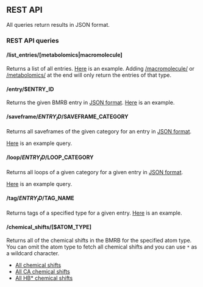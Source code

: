 ## REST API

All queries return results in JSON format.

### REST API queries

#### /list_entries/[metabolomics|macromolecule]

Returns a list of all entries.
[Here](http://webapi.bmrb.wisc.edu/current/rest/list_entries/)
is an example.
Adding
[/macromolecule/](http://webapi.bmrb.wisc.edu/current/rest/list_entries/macromolecule)
or
[/metabolomics/](http://webapi.bmrb.wisc.edu/current/rest/list_entries/metabolomics)
at the end will only return the entries of that type.

#### /entry/$ENTRY_ID

Returns the given BMRB entry in [JSON format](ENTRY.md#entry).
[Here](http://webapi.bmrb.wisc.edu/current/rest/entry/15000/) is an example.

#### /saveframe/$ENTRY_ID/$SAVEFRAME_CATEGORY

Returns all saveframes of the given category for an entry in
[JSON format](ENTRY.md#saveframe).

[Here](http://webapi.bmrb.wisc.edu/current/rest/saveframe/15000/assigned_chemical_shifts)
is an example query.

#### /loop/$ENTRY_ID/$LOOP_CATEGORY

Returns all loops of a given category for a given entry in
[JSON format](ENTRY.md#loop).

[Here](http://webapi.bmrb.wisc.edu/current/rest/loop/15000/_Sample_condition_variable)
is an example query.

#### /tag/$ENTRY_ID/$TAG_NAME

Returns tags of a specified type for a given entry.
[Here](http://webapi.bmrb.wisc.edu/current/rest/tag/15000/_Entry.Title)
is an example.

#### /chemical_shifts/[$ATOM_TYPE]

Returns all of the chemical shifts in the BMRB for the specified atom type. You
can omit the atom type to fetch all chemical shifts and you can use `*` as a
wildcard character.

* [All chemical shifts](http://webapi.bmrb.wisc.edu/current/rest/chemical_shifts/)
* [All CA chemical shifts](http://webapi.bmrb.wisc.edu/current/rest/chemical_shifts/CA)
* [All HB* chemical shifts](http://webapi.bmrb.wisc.edu/current/rest/chemical_shifts/HB*)
